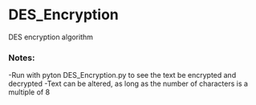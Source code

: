 # DES_Encryption
DES encryption algorithm 
### Notes:
-Run with pyton DES_Encryption.py to see the text be encrypted and decrypted
-Text can be altered, as long as the number of characters is a multiple of 8
